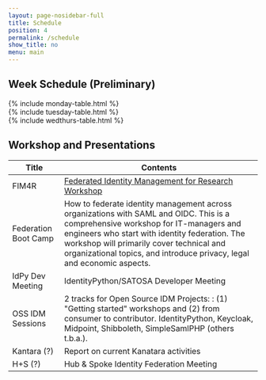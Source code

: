 ```yaml
---
layout: page-nosidebar-full
title: Schedule
position: 4
permalink: /schedule
show_title: no
menu: main
---
```


## Week Schedule (Preliminary)

<div class="calendar-table">
    <div class="monday-table">
        {% include monday-table.html %}
    </div>
    <div class="tuesday-table">
        {% include tuesday-table.html %}
    </div>
    <div class="wedthurs-table">
        {% include wedthurs-table.html %}
    </div>
</div>

## Workshop and Presentations

| Title | Contents
|------ |---------
| FIM4R | [Federated Identity Management for Research Workshop](https://fim4r.org/)
| Federation Boot Camp | How to federate identity management across organizations with SAML and OIDC. This is a comprehensive workshop for IT-managers and engineers who start with identity federation. The workshop will primarily cover technical and organizational topics, and introduce privacy, legal and economic aspects.       
| IdPy Dev Meeting | IdentityPython/SATOSA Developer Meeting
| OSS IDM Sessions | 2 tracks for Open Source IDM Projects: : (1) "Getting started" workshops and (2) from consumer to contributor. IdentityPython, Keycloak, Midpoint, Shibboleth, SimpleSamlPHP (others t.b.a.).
| Kantara (?) | Report on current Kanatara activities
| H+S (?) | Hub & Spoke Identity Federation Meeting
